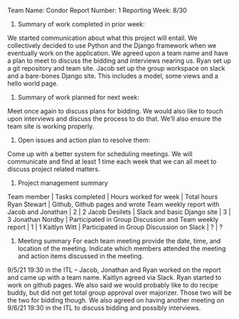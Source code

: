 Team Name: Condor
Report Number: 1
Reporting Week: 8/30

1. Summary of work completed in prior week:

We started communication about what this project will entail. We collectively decided to use Python and the Django framework when we eventually work on the application. We agreed upon a team name and have a plan to meet to discuss the bidding and interviews nearing us. Ryan set up a git repository and team site. Jacob set up the group workspace on slack and a bare-bones Django site. This includes a model, some views and a hello world page.

1. Summary of work planned for next week:

Meet once again to discuss plans for bidding. We would also like to touch upon interviews and discuss the process to do that. We’ll also ensure the team site is working properly.

1. Open issues and action plan to resolve them: 

 Come up with a better system for scheduling meetings. We will communicate and find at least 1 time each week that we can all meet to discuss project related matters.


1. Project management summary

Team member | Tasks completed | Hours worked for week | Total hours
Ryan Stewart | Github, Github pages and wrote Team weekly report with Jacob and Jonathan | 2 | 2
Jacob Desilets | Slack and basic Django site | 3 | 3
Jonathan Nordby | Participated in Group Discussion and Team weekly report | 1 | 1
Kaitlyn Witt | Participated in Group Discussion on Slack | ? | ?


1. Meeting summary
For each team meeting provide the date, time, and location of the meeting. Indicate which members attended the meeting and action items discussed in the meeting.

9/5/21 19:30 in the ITL – Jacob, Jonathan and Ryan worked on the report and came up with a team name. Kaitlyn agreed via Slack. Ryan started to work on github pages. We also said we would probably like to do recipe buddy, but did not get total group approval over majorizer. Those two will be the two for bidding though. We also agreed on having another meeting on 9/6/21 19:30 in the ITL to discuss bidding and possibly interviews.

